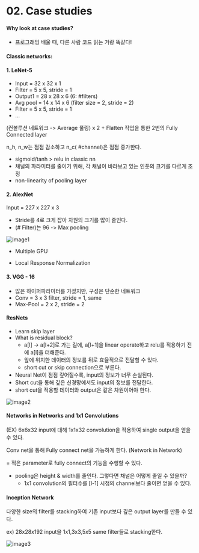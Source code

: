# 02. Case studies

#### Why look at case studies?

- 프로그래밍 배울 때, 다른 사람 코드 읽는 거랑 똑같다!

  

#### Classic networks:

#### 1. LeNet-5

- Input = 32 x 32 x 1
- Filter = 5 x 5, stride = 1
- Output1 = 28 x 28 x 6 (6: #filters)
- Avg pool = 14 x 14 x 6 (filter size = 2, stride = 2)
- Filter = 5 x 5, stride = 1
- ...

(컨볼루션 네트워크 -> Average 풀링) x 2 + Flatten 작업을 통한 2번의 Fully Connected layer

n_h, n_w는 점점 감소하고 n_c( #channel)은 점점 증가한다.

- sigmoid/tanh > relu in classic nn
- 채널의 파라미터를 줄이기 위해, 각 채널이 바라보고 있는 인풋의 크기를 다르게 조정
- non-linearity of pooling layer



#### 2. AlexNet

Input = 227 x 227 x 3

- Stride를 4로 크게 잡아 차원의 크기를 많이 줄인다.
- (# Filter)는 96 -> Max pooling

![image1](C:\Users\littl\kaggle\Song\deeplearning.ai\Lecture4\images\image1.JPG)

- Multiple GPU

- Local Response Normalization

  

#### 3. VGG - 16

- 많은 하이퍼파라미터를 가졌지만, 구성은 단순한 네트워크
- Conv = 3 x 3 filter, stride = 1, same
- Max-Pool = 2 x 2, stride = 2



#### ResNets

- Learn skip layer
- What is residual block?
  - a[l] -> a[l+2]로 가는 길에, a[l+1]을 linear operate하고 relu를 적용하기 전에 a[l]을 더해준다.
  - 앞에 위치한 데이터의 정보를 뒤로 효율적으로 전달할 수 있다.
  - short cut or skip connection으로 부른다.
- Neural Net이 점점 깊어질수록, input의 정보가 너무 손실된다.
- Short cut을 통해 깊은 신경망에서도 input의 정보를 전달한다.
- short cut을 적용할 데이터와 output은 같은 차원이어야 한다.

![image2](C:\Users\littl\kaggle\Song\deeplearning.ai\Lecture4\images\image2.JPG)



#### Networks in Networks and 1x1 Convolutions

(EX) 6x6x32 input에 대해 1x1x32 convolution을 적용하여 single output을 얻을 수 있다.

Conv net을 통해 Fully connect net을 가능하게 한다. (Network in Network)

= 적은 parameter로 fully connect의 기능을 수행할 수 있다.

- pooling은 height & width를 줄인다. 그렇다면 채널은 어떻게 줄일 수 있을까?
  - 1x1 convolution의 필터수를 [l-1] 시점의 channel보다 줄이면 얻을 수 있다.



#### Inception Network

다양한 size의 filter를 stacking하여 기존 input보다 깊은 output layer를 만들 수 있다.

ex) 28x28x192 input을 1x1,3x3,5x5 same filter들로 stacking한다.

![image3](C:\Users\littl\kaggle\Song\deeplearning.ai\Lecture4\images\image3.JPG)


